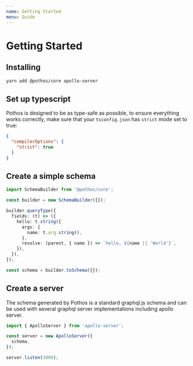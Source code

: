 ```yaml
---
name: Getting Started
menu: Guide
---
```


# Getting Started

## Installing

```bash
yarn add @pothos/core apollo-server
```

## Set up typescript

Pothos is designed to be as type-safe as possible, to ensure everything works correctly, make sure
that your `tsconfig.json` has `strict` mode set to true:

```json
{
  "compilerOptions": {
    "strict": true
  }
}
```

## Create a simple schema

```typescript
import SchemaBuilder from '@pothos/core';

const builder = new SchemaBuilder({});

builder.queryType({
  fields: (t) => ({
    hello: t.string({
      args: {
        name: t.arg.string(),
      },
      resolve: (parent, { name }) => `hello, ${name || 'World'}`,
    }),
  }),
});

const schema = builder.toSchema({});
```

## Create a server

The schema generated by Pothos is a standard graphql.js schema and can be used with several graphql
server implementations including apollo server.

```typescript
import { ApolloServer } from 'apollo-server';

const server = new ApolloServer({
  schema,
});

server.listen(3000);
```
